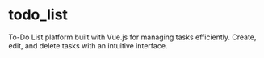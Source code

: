 # todo_list
To-Do List platform built with Vue.js for managing tasks efficiently. Create, edit, and delete tasks with an intuitive interface.
